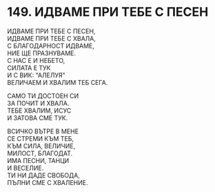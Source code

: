 # 149. ИДВАМЕ ПРИ ТЕБЕ С ПЕСЕН  
  
ИДВАМЕ ПРИ ТЕБЕ С ПЕСЕН,  
ИДВАМЕ ПРИ ТЕБЕ С ХВАЛА,  
С БЛАГОДАРНОСТ ИДВАМЕ,  
НИЕ ЩЕ ПРАЗНУВАМЕ.  
С НАС Е И НЕБЕТО,  
СИЛАТА Е ТУК  
И С ВИК: "АЛЕЛУЯ"  
ВЕЛИЧАЕМ И ХВАЛИМ ТЕБ СЕГА.  
  
САМО ТИ ДОСТОЕН СИ  
ЗА ПОЧИТ И ХВАЛА.  
ТЕБЕ ХВАЛИМ, ИСУС  
И ЗАТОВА СМЕ ТУК.  
  
ВСИЧКО ВЪТРЕ В МЕНЕ  
СЕ СТРЕМИ КЪМ ТЕБ,  
КЪМ СИЛА, ВЕЛИЧИЕ,  
МИЛОСТ, БЛАГОДАТ.  
ИМА ПЕСНИ, ТАНЦИ  
И ВЕСЕЛИЕ.  
ТИ НИ ДАДЕ СВОБОДА,  
ПЪЛНИ СМЕ С ХВАЛЕНИЕ.  


<DownloadsButton pdf="/pdf/149-idvame-pri-tebe-sys-pesen.pdf" />

<DownloadChordsButton pdf="/chords/149-idvame-pri-tebe-sys-pesen_akord.pdf"/>
